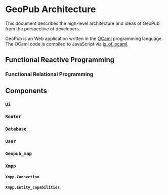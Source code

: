 # GeoPub Architecture

This document describes the high-level architecture and ideas of GeoPub from the perspective of developers.

GeoPub is an Web application written in the [OCaml](https://ocaml.org/) programming language. The OCaml code is compiled to JavaScript via [js_of_ocaml](https://github.com/ocsigen/js_of_ocaml/).

## Functional Reactive Programming

### Functional Relational Programming

## Components

### `Ui`

### `Router`

### `Database`

### `User`

### `Geopub_map`

### `Xmpp`

#### `Xmpp.Connection`

#### `Xmpp.Entity_capabilities`




